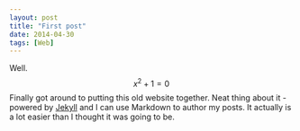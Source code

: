 ```yaml
---
layout: post
title: "First post"
date: 2014-04-30
tags: [Web]
---
```


Well. $$x^2+1=0$$ Finally got around to putting this old website together. Neat thing about it - powered by [Jekyll](http://jekyllrb.com) and I can use Markdown to author my posts. It actually is a lot easier than I thought it was going to be.
<br>
<div class="fb-comments" data-href="https://hoangnamphan.github.io/blog/first-post" data-width="75%" data-numposts="10"></div>

